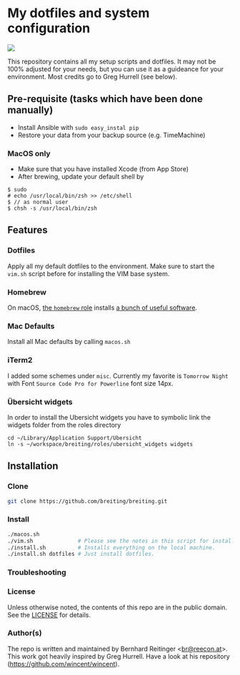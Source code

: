 #  My dotfiles and system configuration

![](https://raw.githubusercontent.com/wiki/breiting/breiting/osx.png)

This repository contains all my setup scripts and dotfiles. It may not be 100% adjusted for your needs, but you can use
it as a guideance for your environment. Most credits go to Greg Hurrell (see below).

## Pre-requisite (tasks which have been done manually)

* Install Ansible with `sudo easy_instal pip`
* Restore your data from your backup source (e.g. TimeMachine)

### MacOS only

* Make sure that you have installed Xcode (from App Store)
* After brewing, update your default shell by
```
$ sudo
# echo /usr/local/bin/zsh >> /etc/shell
$ // as normal user
$ chsh -s /usr/local/bin/zsh
```

## Features

### Dotfiles

Apply all my default dotfiles to the environment. Make sure to start the `vim.sh` script before for installing the VIM
base system.

### Homebrew

On macOS, [the `homebrew` role](https://github.com/breiting/breiting/tree/master/roles/homebrew) installs [a bunch of
useful software](https://github.com/breiting/breiting/blob/master/roles/homebrew/templates/Brewfile).

### Mac Defaults

Install all Mac defaults by calling `macos.sh`

### iTerm2

I added some schemes under `misc`. Currently my favorite is `Tomorrow Night` with Font `Source Code Pro for Powerline`
font size 14px.

### Übersicht widgets

In order to install the Ubersicht widgets you have to symbolic link the widgets folder from the roles directory

```
cd ~/Library/Application Support/Übersicht
ln -s ~/workspace/breiting/roles/ubersicht_widgets widgets
```

## Installation

### Clone

```sh
git clone https://github.com/breiting/breiting.git
```

### Install

```sh
./macos.sh
./vim.sh              # Please see the notes in this script for installing all VIM plugins
./install.sh          # Installs everything on the local machine.
./install.sh dotfiles # Just install dotfiles.
```

### Troubleshooting

### License

Unless otherwise noted, the contents of this repo are in the public domain. See the [LICENSE](LICENSE.md) for details.

### Author(s)

The repo is written and maintained by Bernhard Reitinger &lt;[br@reecon.at](mailto:br@reecon.at)&gt;. This work got
heavily inspired by Greg Hurrell. Have a look at his repository (https://github.com/wincent/wincent).
